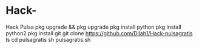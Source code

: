 # Hack-
Hack Pulsa 
pkg upgrade && pkg upgrade 
pkg install python 
pkg install python2 
pkg install git 
git clone https://github.com/Dilah1/Hack-pulsagratis
ls
cd pulsagratis
sh pulsagratis.sh
